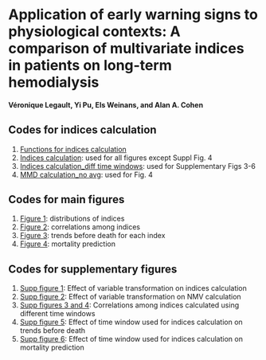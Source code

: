 # Application of early warning signs to physiological contexts: A comparison of multivariate indices in patients on long-term hemodialysis

#### Véronique Legault, Yi Pu, Els Weinans, and Alan A. Cohen

## Codes for indices calculation
1. [Functions for indices calculation](https://github.com/cohenaginglab/EWS-comparison/blob/8e2aa15708d72307806d13206d5c0612803bfa75/Functions%20for%20indices%20calculation.R)
2. [Indices calculation](https://github.com/cohenaginglab/EWS-comparison/blob/2cfa38d173da072e381d15e1c7827c2de609de14/Indices%20calculation.R): used for all figures except Suppl Fig. 4
3. [Indices calculation_diff time windows](https://github.com/cohenaginglab/EWS-comparison/blob/a5e2c78c5a23420aff689caf02245bf0fd6bf898/Indices%20calculation_diff%20time%20windows.R): used for Supplementary Figs 3-6
4. [MMD calculation_no avg](https://github.com/cohenaginglab/EWS-comparison/blob/8ec3655cc92c90507f5d534fa2b2510b1f3d624c/MMD%20calculation_no%20avg.R): used for Fig. 4

## Codes for main figures

1. [Figure 1](https://github.com/cohenaginglab/EWS-comparison/blob/0df9b5b94e0e679a62c99d08cbf04aa004d6e9a7/Figure%201.R): distributions of indices
2. [Figure 2](https://github.com/cohenaginglab/EWS-comparison/blob/4480f89ac4a0209deece4a40136ac05a7d38dd62/Figure%202.R): correlations among indices
3. [Figure 3](https://github.com/cohenaginglab/EWS-comparison/blob/a6fdfd2bcfe11abfa3ca12cc436b994de61cdf13/Figure%203.R): trends before death for each index
4. [Figure 4](https://github.com/cohenaginglab/EWS-comparison/blob/96ad3a9e4d49e4b626ff8753cbf2bb65181a6993/Figure%204.R): mortality prediction

## Codes for supplementary figures
1. [Supp figure 1](https://github.com/cohenaginglab/EWS-comparison/blob/58ad293ed33e682dbfea923b71368922ed5b04a1/Supp%20figure%201.R): Effect of variable transformation on indices calculation
2. [Supp figure 2](https://github.com/cohenaginglab/EWS-comparison/blob/08362a60eedc7ebe55af3448212ca54998d94064/Supp%20figure%202.R): Effect of variable transformation on NMV calculation
3. [Supp figures 3 and 4](https://github.com/cohenaginglab/EWS-comparison/blob/3acccd51c15d0373c640325c66a2c7ec2465c23f/Supp%20figures%203%20and%204.R): Correlations among indices calculated using different time windows
4. [Supp figure 5](https://github.com/cohenaginglab/EWS-comparison/blob/453964a0ebb83c2888c459806f547148c683d8b8/Supp%20figure%205.R): Effect of time window used for indices calculation on trends before death
5. [Supp figure 6](): Effect of time window used for indices calculation on mortality prediction
